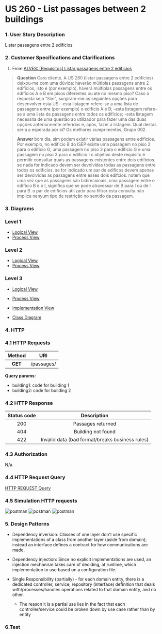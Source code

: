 # US 260 - List passages between 2 buildings

### 1. User Story Description
Listar passagens entre 2 edifícios

### 2. Customer Specifications and Clarifications
1. From [ALVES: \[Requisitos\] Listar passagens entre 2 edifícios](https://moodle.isep.ipp.pt/mod/forum/discuss.php?d=25007#p31604)

> **Question** Caro cliente,
A US 260 (listar passagens entre 2 edifícios) deixou-me com uma dúvida: haverão múltiplas passagens entre 2 edifícios, isto é (por exemplo), haverá múltiplas passagens entre os edifícios A e B em pisos diferentes ou até no mesmo piso?
Caso a resposta seja "Sim", surgiram-me as seguintes opções para desenvolver esta US:
-esta listagem refere-se a uma lista de passagens entre (por exemplo) o edifício A e B;
-esta listagem refere-se a uma lista de passagens entre todos os edifícios;
-esta listagem necessita de uma questão ao utilizador para fazer uma das duas opções anteriormente referidas e, após, fazer a listagem.
Qual destas seria a esperada por si?
Os melhores cumprimentos,
Grupo 002.

> **Answer**
bom dia,
sim podem existir várias passagens entre edificios. Por exemplo, no edificio B do ISEP existe uma passagem no piso 2 para o edificio G, uma passagem no piso 3 para o edificio G e uma passagem no piso 3 para o edificio I
o objetivo deste requisito é permitir consultar quais as passagens existentes entre dois edificios. se nada for indicado devem ser devolvidas todas as passagens entre todos os edificios. se for indicado um par de edificos devem apenas ser devolvidas as passagens entre esses dois edifcios.
notem que uma vez que as passagens são bidirecionais, uma passagem entre o edificio B e o I, significa que se pode atravessar de B para I ou de I para B. o par de edificios utilizado para filtrar esta consulta não implica nenyum tipo de restrição no sentido da passagem.

### 3. Diagrams
### Level 1
- [Logical View](../general-purpose/level1/logical-view.svg)
- [Process View](./level1/process-view.svg)

### Level 2
- [Logical View](../general-purpose/level2/logical-view.svg)
- [Process View](./level2/process-view.svg)

### Level 3

- [Logical View](../general-purpose/level3/logical-view.svg)
- [Process View](./level3/process-view.svg)
- [Implementation View](../general-purpose/level3/implementation-view.svg)

- [Class Diagram](./class-diagram.svg)

### 4. HTTP

### 4.1 HTTP Requests
| Method    | URI        |
|:---------:|:----------:|
| **GET**   | /passages/ |

**Query params:**

- building1: code for building 1
- building2: code for building 2

### 4.2 HTTP Response
| Status code | Description                                     |
|:-----------:|:-----------------------------------------------:|
| 200         | Passages returned                               |
| 404         | Building not found                              |
| 422         | Invalid data (bad format/breaks business rules) |

### 4.3 Authorization

N/a.

### 4.4 HTTP Request Query

[HTTP REQUEST Query](./README/test.passagesbetween.txt)

### 4.5 Simulation HTTP requests


![postman](README/allPassages.JPG)
![postman](README/bB_bJ_passages.JPG)
![postman](README/bB_bZ_passages.JPG)

<!-- TODO: further improve -->

### 5. Design Patterns

- Dependency inversion: Classes of one layer don't use specific implementations of a class from another layer (aside from domain); instead an interface defines a contract for how communications are made.

- Dependency injection: Since no explicit implementations are used, an injection mechanism takes care of deciding, at runtime, which implementation to use based on a configuration file.

- Single Responsibility (partially) - for each domain entity, there is a dedicated controller, service, repository (interface) definition that deals with/processes/handles operations related to that domain entity, and no other.
    + The reason it is a partial use lies in the fact that each controller/service could be broken down by use case rather than by entity

### 6.Test

<!-- TODO -->

<!-- vim: set spelllang+=pt: -->
